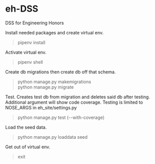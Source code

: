 # eh-DSS
DSS for Engineering Honors


Install needed packages and create virtual env.
>pipenv install

Activate virtual env.
>pipenv shell

Create db migrations then create db off that schema.
>python manage.py makemigrations\
python manage.py migrate

Test. Creates test db from migration and deletes said db after testing. Additional argument will show code coverage. Testing is limited to NOSE_ARGS in eh_site/settings.py
>python manage.py test (--with-coverage)

Load the seed data.
>python manage.py loaddata seed

Get out of virtual env.
>exit
